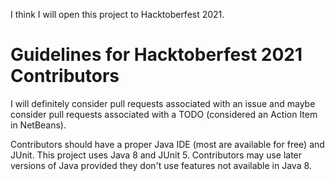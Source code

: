 I think I will open this project to Hacktoberfest 2021.

# Guidelines for Hacktoberfest 2021 Contributors

I will definitely consider pull requests associated with an issue and maybe consider pull requests associated with a 
TODO (considered an Action Item in NetBeans).

Contributors should have a proper Java IDE (most are available for free) and JUnit. This project uses Java 8 and 
JUnit 5. Contributors may use later versions of Java provided they don't use features not available in Java 8.